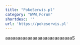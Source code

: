 ```yaml
---
title: "PokeSerwis.pl"
category: "WWW,Forum"
shortdesc: ''
url: 'https://pokeserwis.pl'
---
```

aaaaaaaaaaaaaaaaaaaaaaaaaaaS